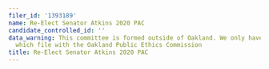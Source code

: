 ```yaml
---
filer_id: '1393189'
name: Re-Elect Senator Atkins 2020 PAC
candidate_controlled_id: ''
data_warning: This committee is formed outside of Oakland. We only have data on committees
  which file with the Oakland Public Ethics Commission
title: Re-Elect Senator Atkins 2020 PAC
---
```

